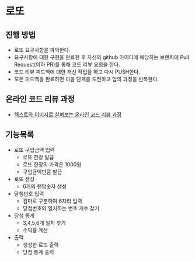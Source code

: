 # 로또
## 진행 방법
* 로또 요구사항을 파악한다.
* 요구사항에 대한 구현을 완료한 후 자신의 github 아이디에 해당하는 브랜치에 Pull Request(이하 PR)를 통해 코드 리뷰 요청을 한다.
* 코드 리뷰 피드백에 대한 개선 작업을 하고 다시 PUSH한다.
* 모든 피드백을 완료하면 다음 단계를 도전하고 앞의 과정을 반복한다.

## 온라인 코드 리뷰 과정
* [텍스트와 이미지로 살펴보는 온라인 코드 리뷰 과정](https://github.com/next-step/nextstep-docs/tree/master/codereview)

## 기능목록
* 로또 구입금액 입력
  * 로또 한장 발급
  * 로또 한장의 가격은 1000원
  * 구입금액만큼 발급
* 로또 생성
  * 6개의 랜덤숫자 생성
* 당첨번호 입력
  * 컴마로 구분하여 6자리 입력
  * 당첨번호와 일치하는 번호 개수 찾기
* 당첨 통계
  * 3,4,5,6개 일치 찾기
  * 수익률 계산
* 출력
  * 생성한 로또 출력
  * 당첨 통계 출력